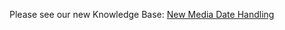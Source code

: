 Please see our new Knowledge Base: [New Media Date Handling](https://support.emby.media/support/solutions/articles/44001159241-new-media-date-handling)